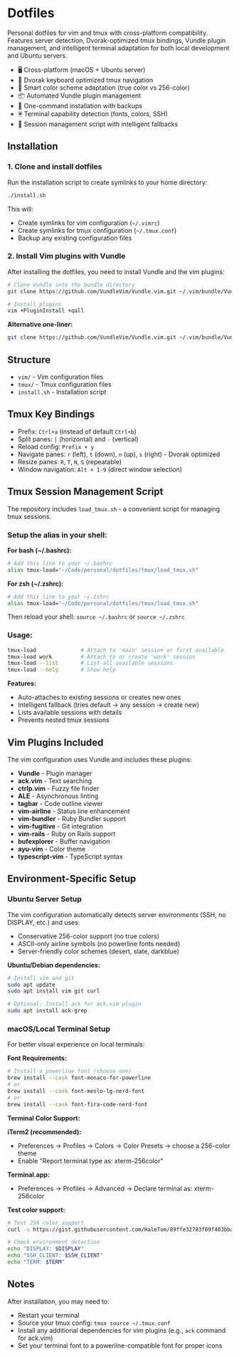 # Dotfiles

Personal dotfiles for vim and tmux with cross-platform compatibility. Features server detection, Dvorak-optimized tmux bindings, Vundle plugin management, and intelligent terminal adaptation for both local development and Ubuntu servers.

  - 🖥️ Cross-platform (macOS + Ubuntu server)
  - 🎹 Dvorak keyboard optimized tmux navigation
  - 🎨 Smart color scheme adaptation (true color vs 256-color)
  - 📦 Automated Vundle plugin management
  - 🔧 One-command installation with backups
  - 🖲️ Terminal capability detection (fonts, colors, SSH)
  - 📜 Session management script with intelligent fallbacks

## Installation

### 1. Clone and install dotfiles

Run the installation script to create symlinks to your home directory:

```bash
./install.sh
```

This will:
- Create symlinks for vim configuration (`~/.vimrc`)
- Create symlinks for tmux configuration (`~/.tmux.conf`)
- Backup any existing configuration files

### 2. Install Vim plugins with Vundle

After installing the dotfiles, you need to install Vundle and the vim plugins:

```bash
# Clone Vundle into the bundle directory
git clone https://github.com/VundleVim/Vundle.vim.git ~/.vim/bundle/Vundle.vim

# Install plugins
vim +PluginInstall +qall
```

**Alternative one-liner:**
```bash
git clone https://github.com/VundleVim/Vundle.vim.git ~/.vim/bundle/Vundle.vim && vim +PluginInstall +qall
```

## Structure

- `vim/` - Vim configuration files
- `tmux/` - Tmux configuration files
- `install.sh` - Installation script

## Tmux Key Bindings

- Prefix: `Ctrl+a` (instead of default `Ctrl+b`)
- Split panes: `|` (horizontal) and `-` (vertical)
- Reload config: `Prefix + y`
- Navigate panes: `r` (left), `t` (down), `n` (up), `s` (right) - Dvorak optimized
- Resize panes: `R`, `T`, `N`, `S` (repeatable)
- Window navigation: `Alt + 1-9` (direct window selection)

## Tmux Session Management Script

The repository includes `load_tmux.sh` - a convenient script for managing tmux sessions.

### Setup the alias in your shell:

**For bash (~/.bashrc):**
```bash
# Add this line to your ~/.bashrc
alias tmux-load="~/Code/personal/dotfiles/tmux/load_tmux.sh"
```

**For zsh (~/.zshrc):**
```bash
# Add this line to your ~/.zshrc
alias tmux-load="~/Code/personal/dotfiles/tmux/load_tmux.sh"
```

Then reload your shell: `source ~/.bashrc` or `source ~/.zshrc`

### Usage:
```bash
tmux-load              # Attach to 'main' session or first available
tmux-load work         # Attach to or create 'work' session
tmux-load --list       # List all available sessions
tmux-load --help       # Show help
```

**Features:**
- Auto-attaches to existing sessions or creates new ones
- Intelligent fallback (tries default → any session → create new)
- Lists available sessions with details
- Prevents nested tmux sessions

## Vim Plugins Included

The vim configuration uses Vundle and includes these plugins:
- **Vundle** - Plugin manager
- **ack.vim** - Text searching
- **ctrlp.vim** - Fuzzy file finder
- **ALE** - Asynchronous linting
- **tagbar** - Code outline viewer
- **vim-airline** - Status line enhancement
- **vim-bundler** - Ruby Bundler support
- **vim-fugitive** - Git integration
- **vim-rails** - Ruby on Rails support
- **bufexplorer** - Buffer navigation
- **ayu-vim** - Color theme
- **typescript-vim** - TypeScript syntax

## Environment-Specific Setup

### Ubuntu Server Setup
The vim configuration automatically detects server environments (SSH, no DISPLAY, etc.) and uses:
- Conservative 256-color support (no true colors)
- ASCII-only airline symbols (no powerline fonts needed)
- Server-friendly color schemes (desert, slate, darkblue)

**Ubuntu/Debian dependencies:**
```bash
# Install vim and git
sudo apt update
sudo apt install vim git curl

# Optional: Install ack for ack.vim plugin
sudo apt install ack-grep
```

### macOS/Local Terminal Setup
For better visual experience on local terminals:

**Font Requirements:**
```bash
# Install a powerline font (choose one)
brew install --cask font-monaco-for-powerline
# or
brew install --cask font-meslo-lg-nerd-font
# or
brew install --cask font-fira-code-nerd-font
```

**Terminal Color Support:**

**iTerm2 (recommended):**
- Preferences → Profiles → Colors → Color Presets → choose a 256-color theme
- Enable "Report terminal type as: xterm-256color"

**Terminal.app:**
- Preferences → Profiles → Advanced → Declare terminal as: xterm-256color

**Test color support:**
```bash
# Test 256 color support
curl -s https://gist.githubusercontent.com/HaleTom/89ffe32783f89f403bba96bd7bcd1263/raw/ | bash

# Check environment detection
echo "DISPLAY: $DISPLAY"
echo "SSH_CLIENT: $SSH_CLIENT"
echo "TERM: $TERM"
```

## Notes

After installation, you may need to:
- Restart your terminal
- Source your tmux config: `tmux source ~/.tmux.conf`
- Install any additional dependencies for vim plugins (e.g., `ack` command for ack.vim)
- Set your terminal font to a powerline-compatible font for proper icons
